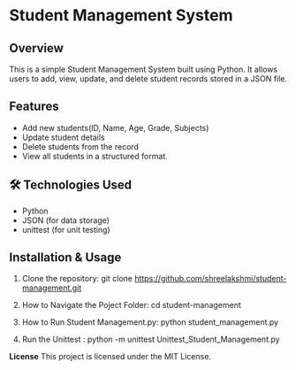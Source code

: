 # Student Management System

## Overview
This is a simple Student Management System built using Python. It allows users to add, view, update, and delete student records stored in a JSON file.

## Features
- Add new students(ID, Name, Age, Grade, Subjects)
- Update student details
- Delete students from the record
- View all students in a structured format.

## 🛠 Technologies Used
- Python
- JSON (for data storage)
- unittest (for unit testing)

##  Installation & Usage
1. Clone the repository:
   git clone https://github.com/shreelakshmi/student-management.git

2. How to Navigate the Poject Folder:
cd student-management

3. How to Run Student Management.py:
   python student_management.py

4. Run the Unittest :
   python -m unittest Unittest_Student_Management.py

  **License**
   This project is licensed under the MIT License.




